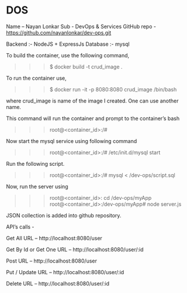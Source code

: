 # DOS

Name – Nayan Lonkar
Sub    -  DevOps & Services
GitHub repo - https://github.com/nayanlonkar/dev-ops.git


Backend :- NodeJS + ExpressJs
Database :- mysql



To build the container, use the following command,

>>>	$ docker build -t crud_image .

To run the container use,

>>>	$ docker run -it -p 8080:8080 crud_image /bin/bash

where crud_image is name of the image I created. One can use another name.

This command will run the container and prompt to the container’s bash

>>>	root@<container_id>:/# 

Now start the mysql service using following command
	
>>>	root@<container_id>:/#  /etc/init.d/mysql start

Run the following script.

>>>	root@<container_id>:/# mysql <  /dev-ops/script.sql

Now, run the server using
	
>>>	root@<container_id>:  cd /dev-ops/myApp
>>>	root@<container_id>:/dev-ops/myApp# node server.js





JSON collection is added into github repository.






API’s calls -

Get All
	URL – http://localhost:8080/user

Get By Id or Get One
	URL – http://localhost:8080/user/:id

Post
	URL – http://localhost:8080/user

Put / Update
	URL – http://localhost:8080/user/:id

Delete
	URL – http://localhost:8080/user/:id




	
